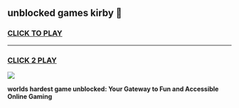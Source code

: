 
## unblocked games kirby 👋
<h3>
<a href="https://premium.freeplayer.one?title=unblocked_games_kirby&ref=13F">CLICK TO PLAY</a></h3>
<hr>

<h3>
<a href="https://premium.freeplayer.one?title=unblocked_games_kirby&ref=13F">CLICK 2 PLAY</a>
  
</h3>

<a href="https://premium.freeplayer.one?title=unblocked_games_kirby&ref=12F/"><img src="https://clearcache.store/games.png"></a>


**worlds hardest game unblocked: Your Gateway to Fun and Accessible Online Gaming**
